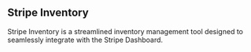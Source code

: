 ## Stripe Inventory

Stripe Inventory is a streamlined inventory management tool designed to seamlessly integrate with the Stripe Dashboard.
